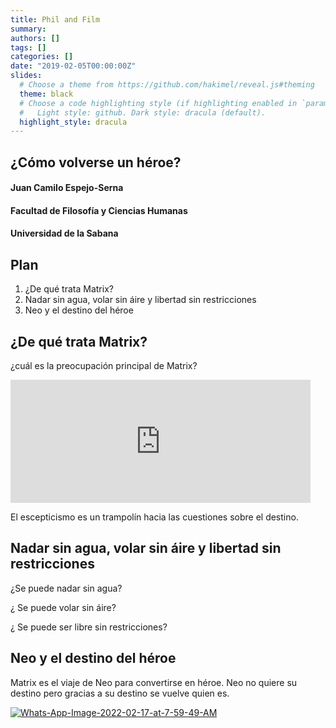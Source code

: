 ```yaml
---
title: Phil and Film
summary: 
authors: []
tags: []
categories: []
date: "2019-02-05T00:00:00Z"
slides:
  # Choose a theme from https://github.com/hakimel/reveal.js#theming
  theme: black
  # Choose a code highlighting style (if highlighting enabled in `params.toml`)
  #   Light style: github. Dark style: dracula (default).
  highlight_style: dracula
---
```


<section>

# ¿Cómo volverse un héroe?

#### Juan Camilo Espejo-Serna
#### Facultad de Filosofía y Ciencias Humanas
#### Universidad de la Sabana

</section> 
<section>

## Plan

1.  ¿De qué trata Matrix?
2.  Nadar sin agua, volar sin áire y libertad sin restricciones
3.  Neo y el destino del héroe

</section> 
<section>

## ¿De qué trata Matrix?
</section> 
<section>

  ¿cuál es la preocupación principal de Matrix?

 
<iframe src="https://giphy.com/embed/11e0gEWxYoSYTK" width="480" height="197" frameBorder="0" class="giphy-embed" allowFullScreen></iframe>

</section> 

 <section>
 
El escepticismo es un trampolín hacia las cuestiones sobre el destino.
</section> 

<section>
 
## Nadar sin agua, volar sin áire y libertad sin restricciones
</section> 
<section>
 
¿Se puede nadar sin agua?
</section> 
<section>
 
¿ Se puede volar sin áire?
</section> 
<section>
 
¿ Se puede ser libre sin restricciones?
</section> 
<section>
 
## Neo y el destino del héroe
</section> 
<section>
 
Matrix es el viaje de Neo para convertirse en héroe. Neo no quiere su destino pero gracias a su destino se vuelve quien es. 
</section> 
<section>
 
<a href="https://ibb.co/BZDzk8Q"><img src="https://i.ibb.co/853KkFf/Whats-App-Image-2022-02-17-at-7-59-49-AM.jpg" alt="Whats-App-Image-2022-02-17-at-7-59-49-AM" border="0"></a>
</section> 

